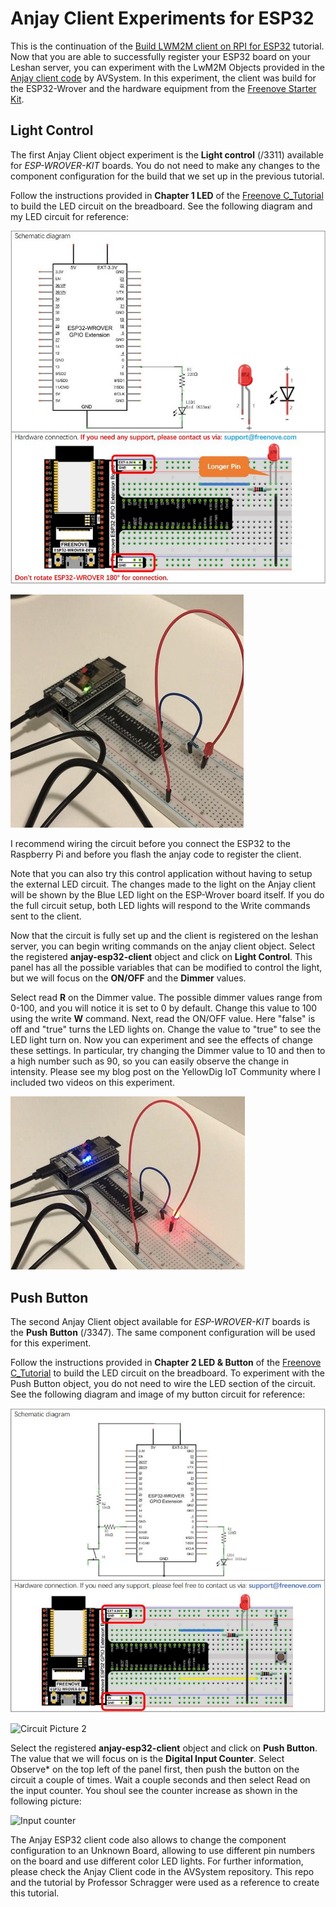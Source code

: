 # Anjay Client Experiments for ESP32

This is the continuation of the [Build LWM2M client on RPI for ESP32](https://github.com/HectorGBoissier/CSC8566_IOT_Fall2022/blob/Anjay-leshan/Anjay_Leshan_Client/Build_Anjay_Client.md) tutorial. 
Now that you are able to successfully register your ESP32 board on your Leshan server, you can experiment with the LwM2M Objects provided in the [Anjay client code](https://github.com/AVSystem/Anjay-esp32-client) by AVSystem.
In this experiment, the client was build for the ESP32-Wrover and the hardware equipment from the [Freenove Starter Kit](https://github.com/Freenove/Freenove_Ultimate_Starter_Kit_for_ESP32). 

## Light Control

The first Anjay Client object experiment is the **Light control** (/3311) available for *ESP-WROVER-KIT* boards. 
You do not need to make any changes to the component configuration for the build that we set up in the previous tutorial.

Follow the instructions provided in **Chapter 1 LED** of the [Freenove C_Tutorial](https://github.com/Freenove/Freenove_Ultimate_Starter_Kit_for_ESP32/blob/master/C/C_Tutorial.pdf) to build the LED circuit on the breadboard. See the following diagram and my LED circuit for reference:

![Diagram Picture](https://github.com/HectorGBoissier/CSC8566_IOT_Fall2022/blob/Anjay-leshan/Anjay_Leshan_Client/Images/7-LED-diagram.JPG)

![Circuit Picture](https://github.com/HectorGBoissier/CSC8566_IOT_Fall2022/blob/Anjay-leshan/Anjay_Leshan_Client/Images/8-LED-circuit.jpg)

I recommend wiring the circuit before you connect the ESP32 to the Raspberry Pi and before you flash the anjay code to register the client. 

Note that you can also try this control application without having to setup the external LED circuit. The changes made to the light on the Anjay client will be shown by the Blue LED light on the ESP-Wrover board itself. If you do the full circuit setup, both LED lights will respond to the Write commands sent to the client.  

Now that the circuit is fully set up and the client is registered on the leshan server, you can begin writing commands on the anjay client object.
Select the registered **anjay-esp32-client** object and click on **Light Control**. This panel has all the possible variables that can be modified to control the light, but we will focus on the **ON/OFF** and the **Dimmer** values.

Select read **R** on the Dimmer value. The possible dimmer values range from 0-100, and you will notice it is set to 0 by default. Change this value to 100 using the write **W** command. 
Next, read the ON/OFF value. Here "false" is off and "true" turns the LED lights on. Change the value to "true" to see the LED light turn on. 
Now you can experiment and see the effects of change these settings. In particular, try changing the Dimmer value to 10 and then to a high number such as 90, so you can easily observe the change in intensity.
Please see my blog post on the YellowDig IoT Community where I included two videos on this experiment. 

![Circuit LED On](https://github.com/HectorGBoissier/CSC8566_IOT_Fall2022/blob/Anjay-leshan/Anjay_Leshan_Client/Images/9-LED-circuit-ON.jpg)

## Push Button 

The second Anjay Client object available for *ESP-WROVER-KIT* boards is the **Push Button** (/3347).
The same component configuration will be used for this experiment.

Follow the instructions provided in **Chapter 2 LED & Button** of the [Freenove C_Tutorial](https://github.com/Freenove/Freenove_Ultimate_Starter_Kit_for_ESP32/blob/master/C/C_Tutorial.pdf) to build the LED circuit on the breadboard. To experiment with the Push Button object, you do not need to wire the LED section of the circuit. 
See the following diagram and image of my button circuit for reference:

![Diagram Picture 2](https://github.com/HectorGBoissier/CSC8566_IOT_Fall2022/blob/Anjay-leshan/Anjay_Leshan_Client/Images/10-Button-diagram.JPG)

![Circuit Picture 2]()

Select the registered **anjay-esp32-client** object and click on **Push Button**. The value that we will focus on is the **Digital Input Counter**.
Select Observe* on the top left of the panel first, then push the button on the circuit a couple of times. Wait a couple seconds and then select Read on the input counter. You shoul see the counter increase as shown in the following picture:

![Input counter]()

The Anjay ESP32 client code also allows to change the component configuration to an Unknown Board, allowing to use different pin numbers on the board and use different color LED lights. 
For further information, please check the Anjay Client code in the AVSystem repository. This repo and the tutorial by Professor Schragger were used as a reference to create this tutorial.


